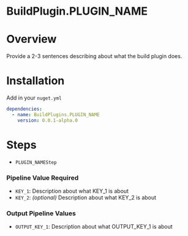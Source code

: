 # BuildPlugin.PLUGIN_NAME

# Overview
Provide a 2-3 sentences describing about what the build plugin does.

# Installation
Add in your `nuget.yml`
```yml
dependencies:
  - name: BuildPlugins.PLUGIN_NAME
    version: 0.0.1-alpha.0
```

# Steps

* `PLUGIN_NAMEStep`

### Pipeline Value Required

* `KEY_1`: Description about what KEY_1 is about
* `KEY_2`: *(optional)* Description about what KEY_2 is about

### Output Pipeline Values

* `OUTPUT_KEY_1`: Description about what OUTPUT_KEY_1 is about
